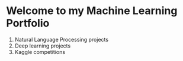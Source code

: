# Welcome to my Machine Learning Portfolio
1. Natural Language Processing projects
2. Deep learning projects
3. Kaggle competitions

